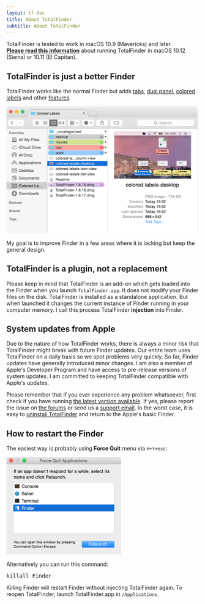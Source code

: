 ```yaml
---
layout: tf-doc
title: About TotalFinder
subtitle: About TotalFinder
---
```


<p class="info-box compatibility">
TotalFinder is tested to work in macOS 10.9 (Mavericks) and later.<br>
<b><a href="/sip">Please read this information</a></b> about running TotalFinder in macOS 10.12 (Sierra) or 10.11 (El Capitan).
</p>

## TotalFinder is just a better Finder

TotalFinder works like the normal Finder but adds [tabs](/tabs), [dual panel](/dual-mode), [colored labels](/colored-labels) and other [features](/tweaks).

<img src="/images/showcase/full-clabels.png" class="doc-image add-shadow" style="width:500px">

My goal is to improve Finder in a few areas where it is lacking but keep the general design.

## TotalFinder is a plugin, not a replacement

Please keep in mind that TotalFinder is an add-on which gets loaded into the Finder when you launch `TotalFinder.app`. It does not modify your Finder files on the disk. TotalFinder is installed as a standalone application. But when launched it changes the current instance of Finder running in your computer memory. I call this process TotalFinder **injection** into Finder.

## System updates from Apple

Due to the nature of how TotalFinder works, there is always a minor risk that TotalFinder might break with future Finder updates. Our entire team uses TotalFinder on a daily basis so we spot problems very quickly. So far, Finder updates have generally introduced minor changes. I am also a member of Apple's Developer Program and have access to pre-release versions of system updates. I am committed to keeping TotalFinder compatible with Apple's updates.

Please remember that if you ever experience any problem whatsoever, first check if you have running [the latest version available](/beta-changes). If yes, please report the issue on [the forums](https://discuss.binaryage.com) or send us a [support email](mailto:support@binaryage.com). In the worst case, it is easy to [uninstall TotalFinder](/uninstallation) and return to the Apple's basic Finder.

## How to restart the Finder

The easiest way is probably using **Force Quit** menu via <code title="command + option + esc">⌘+⌥+esc</code>:

<img src="/images/force-quit-finder.png" class="doc-image add-shadow" style="width:300px">

Alternatively you can run this command: 

<pre class="terminal">
killall Finder
</pre>

Killing Finder will restart Finder without injecting TotalFinder again. To reopen TotalFinder, launch TotalFinder.app in `/Applications`.
